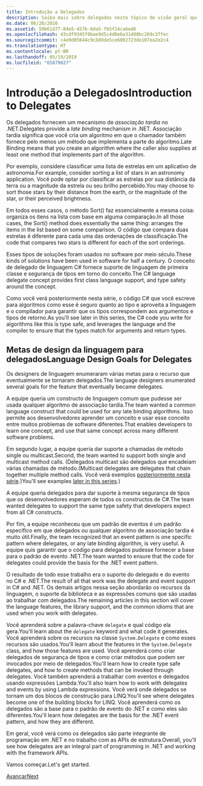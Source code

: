 ```yaml
---
title: Introdução a Delegados
description: Saiba mais sobre delegados neste tópico de visão geral que apresenta os conceitos básicos e discute as metas de design da linguagem para delegados.
ms.date: 06/20/2016
ms.assetid: 59b61d77-84e5-457b-8da5-fb5f24ca6ed6
ms.openlocfilehash: 43cdf9345f0bae9d5c4d0e6a31d80bc269c37fec
ms.sourcegitcommit: c4e9d05644c9cb89de5ce6002723de107ea2e2c4
ms.translationtype: HT
ms.contentlocale: pt-BR
ms.lasthandoff: 05/19/2019
ms.locfileid: "65879027"
---
```

# <a name="introduction-to-delegates"></a><span data-ttu-id="ef71a-103">Introdução a Delegados</span><span class="sxs-lookup"><span data-stu-id="ef71a-103">Introduction to Delegates</span></span>

<span data-ttu-id="ef71a-104">Os delegados fornecem um mecanismo de *associação tardia* no .NET.</span><span class="sxs-lookup"><span data-stu-id="ef71a-104">Delegates provide a *late binding* mechanism in .NET.</span></span> <span data-ttu-id="ef71a-105">Associação tardia significa que você cria um algoritmo em que o chamador também fornece pelo menos um método que implementa a parte do algoritmo.</span><span class="sxs-lookup"><span data-stu-id="ef71a-105">Late Binding means that you create an algorithm where the caller also supplies at least one method that implements part of the algorithm.</span></span>

<span data-ttu-id="ef71a-106">Por exemplo, considere classificar uma lista de estrelas em um aplicativo de astronomia.</span><span class="sxs-lookup"><span data-stu-id="ef71a-106">For example, consider sorting a list of stars in an astronomy application.</span></span>
<span data-ttu-id="ef71a-107">Você pode optar por classificar as estrelas por sua distância da terra ou a magnitude da estrela ou seu brilho percebido.</span><span class="sxs-lookup"><span data-stu-id="ef71a-107">You may choose to sort those stars by their distance from the earth, or the magnitude of the star, or their perceived brightness.</span></span>

<span data-ttu-id="ef71a-108">Em todos esses casos, o método Sort() faz essencialmente a mesma coisa: organiza os itens na lista com base em alguma comparação.</span><span class="sxs-lookup"><span data-stu-id="ef71a-108">In all those cases, the Sort() method does essentially the same thing: arranges the items in the list based on some comparison.</span></span> <span data-ttu-id="ef71a-109">O código que compara duas estrelas é diferente para cada uma das ordenações de classificação.</span><span class="sxs-lookup"><span data-stu-id="ef71a-109">The code that compares two stars is different for each of the sort orderings.</span></span>

<span data-ttu-id="ef71a-110">Esses tipos de soluções foram usados no software por meio século.</span><span class="sxs-lookup"><span data-stu-id="ef71a-110">These kinds of solutions have been used in software for half a century.</span></span>
<span data-ttu-id="ef71a-111">O conceito de delegado de linguagem C# fornece suporte de linguagem de primeira classe e segurança de tipos em torno do conceito.</span><span class="sxs-lookup"><span data-stu-id="ef71a-111">The C# language delegate concept provides first class language support, and type safety around the concept.</span></span>

<span data-ttu-id="ef71a-112">Como você verá posteriormente nesta série, o código C# que você escreve para algoritmos como esse é seguro quanto ao tipo e aproveita a linguagem e o compilador para garantir que os tipos correspondem aos argumentos e tipos de retorno.</span><span class="sxs-lookup"><span data-stu-id="ef71a-112">As you'll see later in this series, the C# code you write for algorithms like this is type safe, and leverages the language and the compiler to ensure that the types match for arguments and return types.</span></span>

## <a name="language-design-goals-for-delegates"></a><span data-ttu-id="ef71a-113">Metas de design da linguagem para delegados</span><span class="sxs-lookup"><span data-stu-id="ef71a-113">Language Design Goals for Delegates</span></span>

<span data-ttu-id="ef71a-114">Os designers de linguagem enumeraram várias metas para o recurso que eventualmente se tornaram delegados.</span><span class="sxs-lookup"><span data-stu-id="ef71a-114">The language designers enumerated several goals for the feature that eventually became delegates.</span></span>

<span data-ttu-id="ef71a-115">A equipe queria um constructo de linguagem comum que pudesse ser usada qualquer algoritmo de associação tardia.</span><span class="sxs-lookup"><span data-stu-id="ef71a-115">The team wanted a common language construct that could be used for any late binding algorithms.</span></span> <span data-ttu-id="ef71a-116">Isso permite aos desenvolvedores aprender um conceito e usar esse conceito entre muitos problemas de software diferentes.</span><span class="sxs-lookup"><span data-stu-id="ef71a-116">That enables developers to learn one concept, and use that same concept across many different software problems.</span></span>

<span data-ttu-id="ef71a-117">Em segundo lugar, a equipe queria dar suporte a chamadas de método single ou multicast.</span><span class="sxs-lookup"><span data-stu-id="ef71a-117">Second, the team wanted to support both single and multicast method calls.</span></span> <span data-ttu-id="ef71a-118">(Delegados multicast são delegados que encadeiam várias chamadas de método.</span><span class="sxs-lookup"><span data-stu-id="ef71a-118">(Multicast delegates are delegates that chain together multiple method calls.</span></span> <span data-ttu-id="ef71a-119">Você verá exemplos [posteriormente nesta série](delegate-class.md).)</span><span class="sxs-lookup"><span data-stu-id="ef71a-119">You'll see examples [later in this series](delegate-class.md).)</span></span> 

<span data-ttu-id="ef71a-120">A equipe queria delegados para dar suporte à mesma segurança de tipos que os desenvolvedores esperam de todos os constructos de C#.</span><span class="sxs-lookup"><span data-stu-id="ef71a-120">The team wanted delegates to support the same type safety that developers expect from all C# constructs.</span></span> 

<span data-ttu-id="ef71a-121">Por fim, a equipe reconheceu que um padrão de eventos é um padrão específico em que delegados ou qualquer algoritmo de associação tardia é muito útil.</span><span class="sxs-lookup"><span data-stu-id="ef71a-121">Finally, the team recognized that an event pattern is one specific pattern where delegates, or any late binding algorithm, is very useful.</span></span> <span data-ttu-id="ef71a-122">A equipe quis garantir que o código para delegados pudesse fornecer a base para o padrão de evento .NET.</span><span class="sxs-lookup"><span data-stu-id="ef71a-122">The team wanted to ensure that the code for delegates could provide the basis for the .NET event pattern.</span></span>

<span data-ttu-id="ef71a-123">O resultado de todo esse trabalho era o suporte do delegado e do evento no C# e .NET.</span><span class="sxs-lookup"><span data-stu-id="ef71a-123">The result of all that work was the delegate and event support in C# and .NET.</span></span> <span data-ttu-id="ef71a-124">Os demais artigos nessa seção abordarão os recursos da linguagem, o suporte da biblioteca e as expressões comuns que são usadas ao trabalhar com delegados.</span><span class="sxs-lookup"><span data-stu-id="ef71a-124">The remaining articles in this section will cover the language features, the library support, and the common idioms that are used when you work with delegates.</span></span>

<span data-ttu-id="ef71a-125">Você aprenderá sobre a palavra-chave `delegate` e qual código ela gera.</span><span class="sxs-lookup"><span data-stu-id="ef71a-125">You'll learn about the `delegate` keyword and what code it generates.</span></span> <span data-ttu-id="ef71a-126">Você aprenderá sobre os recursos na classe `System.Delegate` e como esses recursos são usados.</span><span class="sxs-lookup"><span data-stu-id="ef71a-126">You'll learn about the features in the `System.Delegate` class, and how those features are used.</span></span> <span data-ttu-id="ef71a-127">Você aprenderá como criar delegados de segurança de tipos e como criar métodos que podem ser invocados por meio de delegados.</span><span class="sxs-lookup"><span data-stu-id="ef71a-127">You'll learn how to create type safe delegates, and how to create methods that can be invoked through delegates.</span></span> <span data-ttu-id="ef71a-128">Você também aprenderá a trabalhar com eventos e delegados usando expressões Lambda.</span><span class="sxs-lookup"><span data-stu-id="ef71a-128">You'll also learn how to work with delegates and events by using Lambda expressions.</span></span> <span data-ttu-id="ef71a-129">Você verá onde delegados se tornam um dos blocos de construção para LINQ.</span><span class="sxs-lookup"><span data-stu-id="ef71a-129">You'll see where delegates become one of the building blocks for LINQ.</span></span> <span data-ttu-id="ef71a-130">Você aprenderá como os delegados são a base para o padrão de evento do .NET e como eles são diferentes.</span><span class="sxs-lookup"><span data-stu-id="ef71a-130">You'll learn how delegates are the basis for the .NET event pattern, and how they are different.</span></span>

<span data-ttu-id="ef71a-131">Em geral, você verá como os delegados são parte integrante de programação em .NET e no trabalho com as APIs de estrutura.</span><span class="sxs-lookup"><span data-stu-id="ef71a-131">Overall, you'll see how delegates are an integral part of programming in .NET and working with the framework APIs.</span></span>

<span data-ttu-id="ef71a-132">Vamos começar.</span><span class="sxs-lookup"><span data-stu-id="ef71a-132">Let's get started.</span></span>

[<span data-ttu-id="ef71a-133">Avançar</span><span class="sxs-lookup"><span data-stu-id="ef71a-133">Next</span></span>](delegate-class.md)
